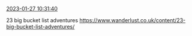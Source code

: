 [2023-01-27 10:31:40](https://mstdn.social/@hill_wanderer/109760708656745784)

23 big bucket list adventures <a href="https://www.wanderlust.co.uk/content/23-big-bucket-list-adventures/" target="_blank" rel="nofollow noopener noreferrer" translate="no">https://www.wanderlust.co.uk/content/23-big-bucket-list-adventures/</a>
